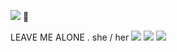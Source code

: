 ![](https://media.tenor.com/HSv6LiKNX9UAAAAi/angel-martinez-clinical-trial.gif) 🐇

LEAVE ME ALONE . she  /   her 
![](https://pixelsafari.neocities.org/stamps/more/ctrlz.png) ![](https://pixelsafari.neocities.org/stamps/more/typos.gif) ![](https://images-wixmp-ed30a86b8c4ca887773594c2.wixmp.com/f/fba1d3b2-f983-4702-b694-c226e1cba75d/ddacedj-09e5daf7-7ca7-4c26-9e09-36e984d6bfa4.gif?token=eyJ0eXAiOiJKV1QiLCJhbGciOiJIUzI1NiJ9.eyJzdWIiOiJ1cm46YXBwOjdlMGQxODg5ODIyNjQzNzNhNWYwZDQxNWVhMGQyNmUwIiwiaXNzIjoidXJuOmFwcDo3ZTBkMTg4OTgyMjY0MzczYTVmMGQ0MTVlYTBkMjZlMCIsIm9iaiI6W1t7InBhdGgiOiJcL2ZcL2ZiYTFkM2IyLWY5ODMtNDcwMi1iNjk0LWMyMjZlMWNiYTc1ZFwvZGRhY2Vkai0wOWU1ZGFmNy03Y2E3LTRjMjYtOWUwOS0zNmU5ODRkNmJmYTQuZ2lmIn1dXSwiYXVkIjpbInVybjpzZXJ2aWNlOmZpbGUuZG93bmxvYWQiXX0.Nt6MsnT--EkKQSBt-TtxnhYIYtNGsP1HgAvJ10Bc4GY)
